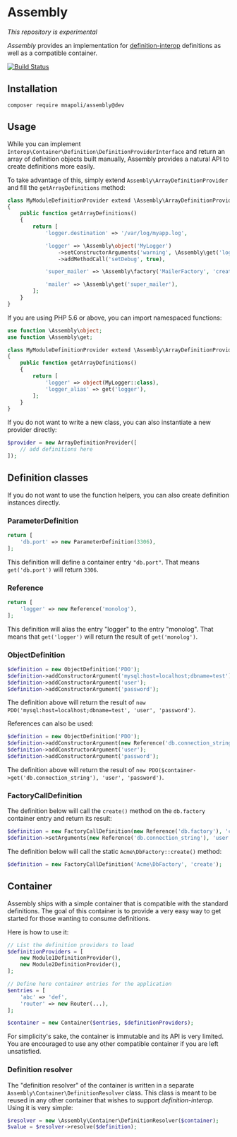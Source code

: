# Assembly

*This repository is experimental*

*Assembly* provides an implementation for [definition-interop](https://github.com/container-interop/definition-interop) definitions as well as a compatible container.

[![Build Status](https://travis-ci.org/mnapoli/assembly.svg?branch=master)](https://travis-ci.org/mnapoli/assembly)

## Installation

```
composer require mnapoli/assembly@dev
```

## Usage

While you can implement `Interop\Container\Definition\DefinitionProviderInterface` and return an array of definition objects built manually, Assembly provides a natural API to create definitions more easily.

To take advantage of this, simply extend `Assembly\ArrayDefinitionProvider` and fill the `getArrayDefinitions` method:

```php
class MyModuleDefinitionProvider extend \Assembly\ArrayDefinitionProvider
{
    public function getArrayDefinitions()
    {
        return [
            'logger.destination' => '/var/log/myapp.log',

            'logger' => \Assembly\object('MyLogger')
                ->setConstructorArguments('warning', \Assembly\get('logger.destination'))
                ->addMethodCall('setDebug', true),

            'super_mailer' => \Assembly\factory('MailerFactory', 'create'),

            'mailer' => \Assembly\get('super_mailer'),
        ];
    }
}
```

If you are using PHP 5.6 or above, you can import namespaced functions:

```php
use function \Assembly\object;
use function \Assembly\get;

class MyModuleDefinitionProvider extend \Assembly\ArrayDefinitionProvider
{
    public function getArrayDefinitions()
    {
        return [
            'logger' => object(MyLogger::class),
            'logger_alias' => get('logger'),
        ];
    }
}
```

If you do not want to write a new class, you can also instantiate a new provider directly:

```php
$provider = new ArrayDefinitionProvider([
    // add definitions here
]);
```

## Definition classes

If you do not want to use the function helpers, you can also create definition instances directly.

### ParameterDefinition

```php
return [
    'db.port' => new ParameterDefinition(3306),
];
```

This definition will define a container entry `"db.port"`. That means `get('db.port')` will return `3306`.

### Reference

```php
return [
    'logger' => new Reference('monolog'),
];
```

This definition will alias the entry "logger" to the entry "monolog". That means that `get('logger')` will return the result of `get('monolog')`.

### ObjectDefinition

```php
$definition = new ObjectDefinition('PDO');
$definition->addConstructorArgument('mysql:host=localhost;dbname=test');
$definition->addConstructorArgument('user');
$definition->addConstructorArgument('password');
```

The definition above will return the result of `new PDO('mysql:host=localhost;dbname=test', 'user', 'password')`.

References can also be used:

```php
$definition = new ObjectDefinition('PDO');
$definition->addConstructorArgument(new Reference('db.connection_string'));
$definition->addConstructorArgument('user');
$definition->addConstructorArgument('password');
```

The definition above will return the result of `new PDO($container->get('db.connection_string'), 'user', 'password')`.

### FactoryCallDefinition

The definition below will call the `create()` method on the `db.factory` container entry and return its result:

```php
$definition = new FactoryCallDefinition(new Reference('db.factory'), 'create');
$definition->setArguments(new Reference('db.connection_string'), 'user', 'password');
```

The definition below will call the static `Acme\DbFactory::create()` method:

```php
$definition = new FactoryCallDefinition('Acme\DbFactory', 'create');
```

## Container

Assembly ships with a simple container that is compatible with the standard definitions. The goal of this container is to provide a very easy way to get started for those wanting to consume definitions.

Here is how to use it:

```php
// List the definition providers to load
$definitionProviders = [
    new Module1DefinitionProvider(),
    new Module2DefinitionProvider(),
];

// Define here container entries for the application
$entries = [
    'abc' => 'def',
    'router' => new Router(...),
];

$container = new Container($entries, $definitionProviders);
```

For simplicity's sake, the container is immutable and its API is very limited. You are encouraged to use any other compatible container if you are left unsatisfied.

### Definition resolver

The "definition resolver" of the container is written in a separate `Assembly\Container\DefinitionResolver` class. This class is meant to be reused in any other container that wishes to support *definition-interop*. Using it is very simple:

```php
$resolver = new \Assembly\Container\DefinitionResolver($container);
$value = $resolver->resolve($definition);
```
